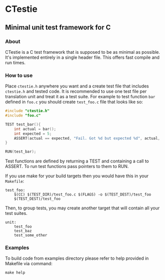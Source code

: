 CTestie
===========
Minimal unit test framework for C
-----------
### About
CTestie is a C test framework that is supposed to be as minimal as possible. It's implemented entirely in a single header file. This offers fast compile and run times. 
### How to use
Place `ctestie.h` anywhere you want and a create test file that includes `ctestie.h` and tested code. It is recommended to use one test file per translation unit and treat it as a test suite.
For example to test function `bar` defined in `foo.c` you should create `test_foo.c` file that looks like so:

```C
#include "ctestie.h"
#include "foo.c"

TEST test_bar(){
    int actual = bar();
    int expected = 5;
    ASSERT(actual == expected, "Fail. Got %d but expected %d", actual, expected);
}

RUN(test_bar);
```
  
Test functions are defined by returning a TEST and containing a call to ASSERT. To run test functions pass pointers to them to
RUN.  
  
If you use make for your build targets then you would have this in your `Makefile`:   
```make
test_foo:
	$(CC) $(TEST_DIR)/test_foo.c $(FLAGS) -o $(TEST_DEST)/test_foo
	$(TEST_DEST)/test_foo
```
Then, to group tests, you may create another target that will contain all your test suites.  
```make
unit:
	test_foo
	test_baz
	test_some_other
```
### Examples
To build code from examples directory please refer to help provided in Makefile via command:  
  
`make help`
